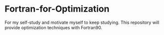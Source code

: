 # Fortran-for-Optimization
For my self-study and motivate myself to keep studying. This repository will provide optimization techniques with Fortran90.
